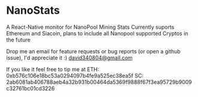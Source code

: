 # NanoStats
A React-Native monitor for NanoPool Mining Stats
Currently suports Ethereum and Siacoin, plans to include all Nanopool supported Cryptos in the future

Drop me an email for feature requests or bug reports (or open a github issue), I'd appreciate it :)
david340804@gmail.com

If you like it feel free to tip me at
ETH: 0xb576c106e18bc53a0294097b4fe9a525ec38ea5f
SC: 2ab6081ab406788aeb4a32b931b00464da5369f9888f67f3ea95729b9009c32761bc01cd3226
